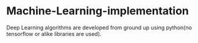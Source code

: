 # Machine-Learning-implementation
 Deep Learning algorithms are developed from ground up using python(no tensorflow or alike libraries are used).
